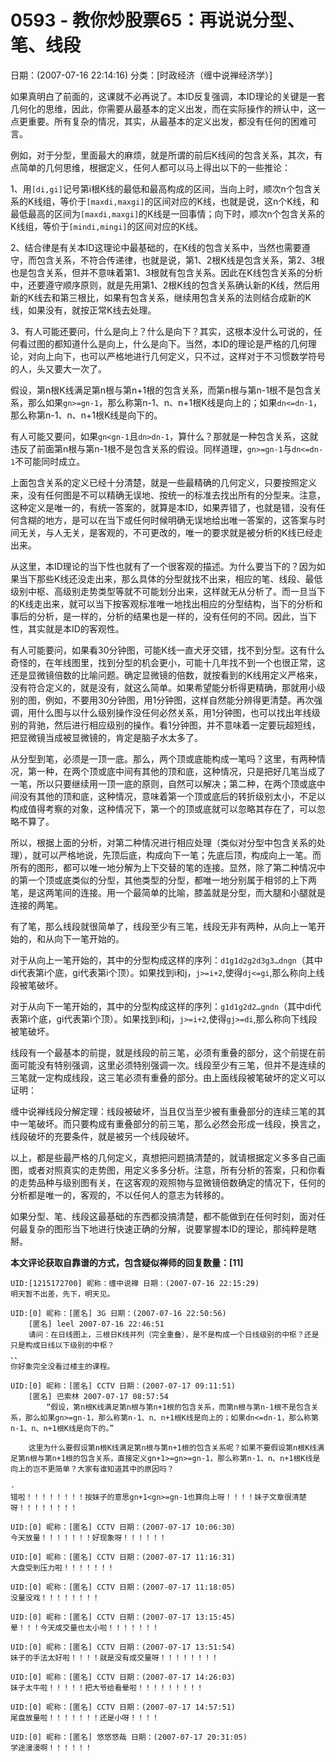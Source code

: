# 0593 - 教你炒股票65：再说说分型、笔、线段
日期：(2007-07-16 22:14:16) 分类：[时政经济（缠中说禅经济学）] 

如果真明白了前面的，这课就不必再说了。本ID反复强调，本ID理论的关键是一套几何化的思维，因此，你需要从最基本的定义出发，而在实际操作的辨认中，这一点更重要。所有复杂的情况，其实，从最基本的定义出发，都没有任何的困难可言。

例如，对于分型，里面最大的麻烦，就是所谓的前后K线间的包含关系，其次，有点简单的几何思维，根据定义，任何人都可以马上得出以下的一些推论：

1、用`[di,gi]`记号第i根K线的最低和最高构成的区间，当向上时，顺次n个包含关系的K线组，等价于`[maxdi,maxgi]`的区间对应的K线，也就是说，这n个K线，和最低最高的区间为`[maxdi,maxgi]`的K线是一回事情；向下时，顺次n个包含关系的K线组，等价于`[mindi,mingi]`的区间对应的K线。

2、结合律是有关本ID这理论中最基础的，在K线的包含关系中，当然也需要遵守，而包含关系，不符合传递律，也就是说，第1、2根K线是包含关系，第2、3根也是包含关系，但并不意味着第1、3根就有包含关系。因此在K线包含关系的分析中，还要遵守顺序原则，就是先用第1、2根K线的包含关系确认新的K线，然后用新的K线去和第三根比，如果有包含关系，继续用包含关系的法则结合成新的K线，如果没有，就按正常K线去处理。

3、有人可能还要问，什么是向上？什么是向下？其实，这根本没什么可说的，任何看过图的都知道什么是向上，什么是向下。当然，本ID的理论是严格的几何理论，对向上向下，也可以严格地进行几何定义，只不过，这样对于不习惯数学符号的人，头又要大一次了。

假设，第n根K线满足第n根与第n+1根的包含关系，而第n根与第n-1根不是包含关系，那么如果`gn>=gn-1`，那么称第n-1、n、n+1根K线是向上的；如果`dn<=dn-1`，那么称第n-1、n、n+1根K线是向下的。

有人可能又要问，如果`gn<gn-1`且`dn>dn-1`，算什么？那就是一种包含关系，这就违反了前面第n根与第n-1根不是包含关系的假设。同样道理，`gn>=gn-1`与`dn<=dn-1`不可能同时成立。

上面包含关系的定义已经十分清楚，就是一些最精确的几何定义，只要按照定义来，没有任何图是不可以精确无误地、按统一的标准去找出所有的分型来。注意，这种定义是唯一的，有统一答案的，就算是本ID，如果弄错了，也就是错，没有任何含糊的地方，是可以在当下或任何时候明确无误地给出唯一答案的，这答案与时间无关，与人无关，是客观的，不可更改的，唯一的要求就是被分析的K线已经走出来。

从这里，本ID理论的当下性也就有了一个很客观的描述。为什么要当下的？因为如果当下那些K线还没走出来，那么具体的分型就找不出来，相应的笔、线段、最低级别中枢、高级别走势类型等就不可能划分出来，这样就无从分析了。而一旦当下的K线走出来，就可以当下按客观标准唯一地找出相应的分型结构，当下的分析和事后的分析，是一样的，分析的结果也是一样的，没有任何的不同。因此，当下性，其实就是本ID的客观性。

有人可能要问，如果看30分钟图，可能K线一直犬牙交错，找不到分型。这有什么奇怪的，在年线图里，找到分型的机会更小，可能十几年找不到一个也很正常，这还是显微镜倍数的比喻问题。确定显微镜的倍数，就按看到的K线用定义严格来，没有符合定义的，就是没有，就这么简单。如果希望能分析得更精确，那就用小级别的图，例如，不要用30分钟图，用1分钟图，这样自然能分辨得更清楚。再次强调，用什么图与以什么级别操作没任何必然关系，用1分钟图，也可以找出年线级别的背驰，然后进行相应级别的操作。看1分钟图，并不意味着一定要玩超短线，把显微镜当成被显微镜的，肯定是脑子水太多了。

从分型到笔，必须是一顶一底。那么，两个顶或底能构成一笔吗？这里，有两种情况，第一种，在两个顶或底中间有其他的顶和底，这种情况，只是把好几笔当成了一笔，所以只要继续用一顶一底的原则，自然可以解决；第二种，在两个顶或底中间没有其他的顶和底，这种情况，意味着第一个顶或底后的转折级别太小，不足以构成值得考察的对象，这种情况下，第一个的顶或底就可以忽略其存在了，可以忽略不算了。

所以，根据上面的分析，对第二种情况进行相应处理（类似对分型中包含关系的处理），就可以严格地说，先顶后底，构成向下一笔；先底后顶，构成向上一笔。而所有的图形，都可以唯一地分解为上下交替的笔的连接。显然，除了第二种情况中的第一个顶或底类似的分型，其他类型的分型，都唯一地分别属于相邻的上下两笔，是这两笔间的连接。用一个最简单的比喻，膝盖就是分型，而大腿和小腿就是连接的两笔。

有了笔，那么线段就很简单了，线段至少有三笔，线段无非有两种，从向上一笔开始的，和从向下一笔开始的。

对于从向上一笔开始的，其中的分型构成这样的序列：`d1g1d2g2d3g3…dngn`（其中di代表第i个底，gi代表第i个顶）。如果找到i和j，`j>=i+2`,使得`dj<=gi`,那么称向上线段被笔破坏。

对于从向下一笔开始的，其中的分型构成这样的序列：`g1d1g2d2…gndn`（其中di代表第i个底，gi代表第i个顶）。如果找到i和j，`j>=i+2`,使得`gj>=di`,那么称向下线段被笔破坏。

线段有一个最基本的前提，就是线段的前三笔，必须有重叠的部分，这个前提在前面可能没有特别强调，这里必须特别强调一次。线段至少有三笔，但并不是连续的三笔就一定构成线段，这三笔必须有重叠的部分。由上面线段被笔破坏的定义可以证明：

缠中说禅线段分解定理：线段被破坏，当且仅当至少被有重叠部分的连续三笔的其中一笔破坏。而只要构成有重叠部分的前三笔，那么必然会形成一线段，换言之，线段破坏的充要条件，就是被另一个线段破坏。

以上，都是些最严格的几何定义，真想把问题搞清楚的，就请根据定义多多自己画图，或者对照真实的走势图，用定义多多分析。注意，所有分析的答案，只和你看的走势品种与级别图有关，在这客观的观照物与显微镜倍数确定的情况下，任何的分析都是唯一的，客观的，不以任何人的意志为转移的。

如果分型、笔、线段这最基础的东西都没搞清楚，都不能做到在任何时刻，面对任何最复杂的图形当下地进行快速正确的分解，说要掌握本ID的理论，那纯粹是瞎掰。



**本文评论获取自靠谱的方式，包含疑似禅师的回复数量：[11]**




```
UID:[1215172700] 昵称：缠中说禅 日期：(2007-07-16 22:15:29)
明天暂不出差，先下，明天见。
```



```
UID:[0] 昵称：[匿名] 3G 日期：(2007-07-16 22:50:56)
	[匿名] leel 2007-07-16 22:46:51 
	请问：在日线图上，三根日K线并列（完全重叠），是不是构成一个日线级别的中枢？还是只是构成日线以下级别的中枢？  
、、
你好象完全没看过楼主的课程。
```



```
UID:[0] 昵称：[匿名] CCTV 日期：(2007-07-17 09:11:51)
	[匿名] 巴索林 2007-07-17 08:57:54 
		“假设，第n根K线满足第n根与第n+1根的包含关系，而第n根与第n-1根不是包含关系，那么如果gn>=gn-1，那么称第n-1、n、n+1根K线是向上的；如果dn<=dn-1，那么称第n-1、n、n+1根K线是向下的。”
		
	这里为什么要假设第n根K线满足第n根与第n+1根的包含关系呢？如果不要假设第n根K线满足第n根与第n+1根的包含关系，直接定义gn+1>=gn>=gn-1，那么称第n-1、n、n+1根K线是向上的岂不更简单？大家有谁知道其中的原因吗？ 
	
-
错啦！！！！！！！！按妹子的意思gn+1<gn>=gn-1也算向上呀！！！！妹子文章很清楚呀！！！！！！！！
```



```
UID:[0] 昵称：[匿名] CCTV 日期：(2007-07-17 10:06:30)
今天放量！！！！！！！好现象呀！！！！！！
```



```
UID:[0] 昵称：[匿名] CCTV 日期：(2007-07-17 11:16:31)
大盘受到压力啦！！！！！！！
```



```
UID:[0] 昵称：[匿名] CCTV 日期：(2007-07-17 11:18:05)
没量没戏！！！！！！！！
```



```
UID:[0] 昵称：[匿名] CCTV 日期：(2007-07-17 13:15:45)
晕！！！今天成交量也太小啦！！！！！！！
```



```
UID:[0] 昵称：[匿名] CCTV 日期：(2007-07-17 13:51:54)
妹子的手法太好啦！！！！就是没有成交量呀！！！！！！！！
```



```
UID:[0] 昵称：[匿名] CCTV 日期：(2007-07-17 14:26:03)
妹子太牛啦！！！！！把大爷给看晕啦！！！！！！！！！
```



```
UID:[0] 昵称：[匿名] CCTV 日期：(2007-07-17 14:57:51)
尾盘放量啦！！！！！！！还是小呀！！！！
```



```
UID:[0] 昵称：[匿名] 悠悠悠哉 日期：(2007-07-17 20:31:05)
学途漫漫啊！！！！！！
```



